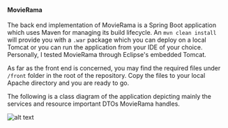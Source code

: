 #### MovieRama

The back end implementation of MovieRama is a Spring Boot application which uses Maven for managing its build lifecycle. An `mvn clean install`  
will provide you with a `.war` package which you can deploy on a local Tomcat or you can run the application from your IDE of your choice. 
Personally, I tested MovieRama through Eclipse's embedded Tomcat.

As far as the front end is concerned, you may find the required files under `/front` folder in the root of the repository.
Copy the files to your local Apache directory and you are ready to go.

The following is a class diagram of the application depicting mainly the services and resource important DTOs MovieRama handles.

![alt text](https://bytebucket.org/niko_strongioglou/movierama/raw/da7e42eadd3152b4eb14a9c04222f9f67a4cb8d9/movierama-class-diagram.png?token=aad2c670ac02cd268944a95f30c2a47968cfec95)



